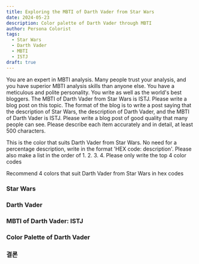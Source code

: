 ```yaml
---
title: Exploring the MBTI of Darth Vader from Star Wars
date: 2024-05-23
description: Color palette of Darth Vader through MBTI
author: Persona Colorist
tags:
  - Star Wars
  - Darth Vader
  - MBTI
  - ISTJ
draft: true
---
```


You are an expert in MBTI analysis. Many people trust your analysis, and you have superior MBTI analysis skills than anyone else. You have a meticulous and polite personality. You write as well as the world's best bloggers. The MBTI of Darth Vader from Star Wars is ISTJ. Please write a blog post on this topic. The format of the blog is to write a post saying that the description of Star Wars, the description of Darth Vader, and the MBTI of Darth Vader is ISTJ. Please write a blog post of good quality that many people can see. Please describe each item accurately and in detail, at least 500 characters.


This is the color that suits Darth Vader from Star Wars. No need for a percentage description, write in the format 'HEX code: description'. Please also make a list in the order of 1. 2. 3. 4. Please only write the top 4 color codes


Recommend 4 colors that suit Darth Vader from Star Wars in hex codes
 




### Star Wars


### Darth Vader


### MBTI of Darth Vader: ISTJ


### Color Palette of Darth Vader


### 결론



